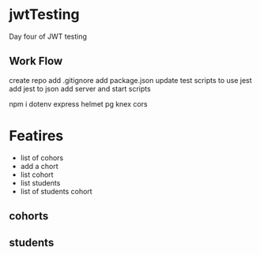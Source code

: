 # jwtTesting
Day four of JWT testing

## Work Flow
create repo
add .gitignore
add package.json
update test scripts to use jest
add jest to json
add server and start scripts

npm i dotenv express helmet pg knex cors

# Featires
- list of cohors
- add a chort
- list cohort
- list students
- list of students cohort

## cohorts

## students
